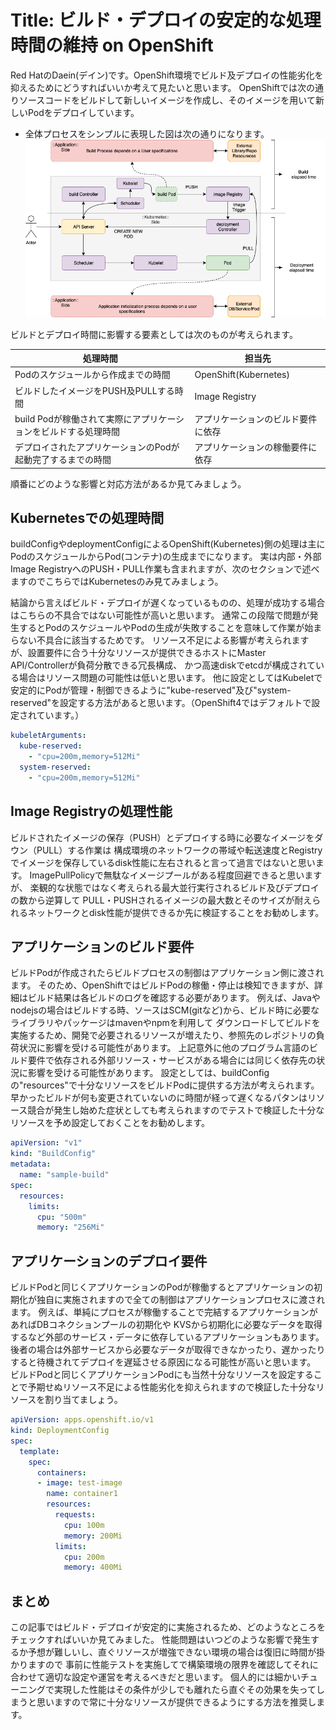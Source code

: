 # Title: ビルド・デプロイの安定的な処理時間の維持 on OpenShift

Red HatのDaein(デイン)です。OpenShift環境でビルド及デプロイの性能劣化を抑えるためにどうすればいいか考えて見たいと思います。
OpenShiftでは次の通りソースコードをビルドして新しいイメージを作成し、そのイメージを用いて新しいPodをデプロイしています。

- 全体プロセスをシンプルに表現した図は次の通りになります。
![build_deploy_process](https://github.com/bysnupy/blog/blob/master/kubernetes/k8s__build_deploy_resources.png)

ビルドとデプロイ時間に影響する要素としては次のものが考えられます。

処理時間|担当先
-|-
Podのスケジュールから作成までの時間|OpenShift(Kubernetes)
ビルドしたイメージをPUSH及PULLする時間|Image Registry
build Podが稼働されて実際にアプリケーションをビルドする処理時間|アプリケーションのビルド要件に依存
デプロイされたアプリケーションのPodが起動完了するまでの時間|アプリケーションの稼働要件に依存

順番にどのような影響と対応方法があるか見てみましょう。

## Kubernetesでの処理時間
buildConfigやdeploymentConfigによるOpenShift(Kubernetes)側の処理は主にPodのスケジュールからPod(コンテナ)の生成までになります。
実は内部・外部Image RegistryへのPUSH・PULL作業も含まれますが、次のセクションで述べますのでこちらではKubernetesのみ見てみましょう。

結論から言えばビルド・デプロイが遅くなっているものの、処理が成功する場合はこちらの不具合ではない可能性が高いと思います。
通常この段階で問題が発生するとPodのスケジュールやPodの生成が失敗することを意味して作業が始まらない不具合に該当するためです。
リソース不足による影響が考えられますが、設置要件に合う十分なリソースが提供できるホストにMaster API/Controllerが負荷分散できる冗長構成、
かつ高速diskでetcdが構成されている場合はリソース問題の可能性は低いと思います。
他に設定としてはKubeletで安定的にPodが管理・制御できるように"kube-reserved"及び"system-reserved"を設定する方法があると思います。（OpenShift4ではデフォルトで設定されています。）

```yaml
kubeletArguments:
  kube-reserved:
    - "cpu=200m,memory=512Mi"
  system-reserved:
    - "cpu=200m,memory=512Mi"
```

## Image Registryの処理性能
ビルドされたイメージの保存（PUSH）とデプロイする時に必要なイメージをダウン（PULL）する作業は
構成環境のネットワークの帯域や転送速度とRegistryでイメージを保存しているdisk性能に左右されると言って過言ではないと思います。
ImagePullPolicyで無駄なイメージプールがある程度回避できると思いますが、
楽観的な状態ではなく考えられる最大並行実行されるビルド及びデプロイの数から逆算して
PULL・PUSHされるイメージの最大数とそのサイズが耐えられるネットワークとdisk性能が提供できるか先に検証することをお勧めします。

## アプリケーションのビルド要件
ビルドPodが作成されたらビルドプロセスの制御はアプリケーション側に渡されます。
そのため、OpenShiftではビルドPodの稼働・停止は検知できますが、詳細はビルド結果は各ビルドのログを確認する必要があります。
例えば、Javaやnodejsの場合はビルドする時、ソースはSCM(gitなど)から、ビルド時に必要なライブラリやパッケージはmavenやnpmを利用して
ダウンロードしてビルドを実施するため、開発で必要されるリソースが増えたり、参照先のレポジトリの負荷状況に影響を受ける可能性があります。
上記意外に他のプログラム言語のビルド要件で依存される外部リソース・サービスがある場合には同じく依存先の状況に影響を受ける可能性があります。
設定としては、buildConfigの"resources"で十分なリソースをビルドPodに提供する方法が考えられます。
早かったビルドが何も変更されていないのに時間が経って遅くなるパタンはリソース競合が発生し始めた症状としても考えられますのでテストで検証した十分なリソースを予め設定しておくことをお勧めします。

```yaml
apiVersion: "v1"
kind: "BuildConfig"
metadata:
  name: "sample-build"
spec:
  resources:
    limits:
      cpu: "500m" 
      memory: "256Mi"
```

## アプリケーションのデプロイ要件
ビルドPodと同じくアプリケーションのPodが稼働するとアプリケーションの初期化が独自に実施されますので全ての制御はアプリケーションプロセスに渡されます。
例えば、単純にプロセスが稼働することで完結するアプリケーションがあればDBコネクションプールの初期化や
KVSから初期化に必要なデータを取得するなど外部のサービス・データに依存しているアプリケーションもあります。
後者の場合は外部サービスから必要なデータが取得できなかったり、遅かったりすると待機されてデプロイを遅延させる原因になる可能性が高いと思います。
ビルドPodと同じくアプリケーションPodにも当然十分なリソースを設定することで予期せぬリソース不足による性能劣化を抑えられますので検証した十分なリソースを割り当てましょう。

```yaml
apiVersion: apps.openshift.io/v1
kind: DeploymentConfig
spec:
  template:
    spec:
      containers:
      - image: test-image
        name: container1
        resources:
          requests:
            cpu: 100m 
            memory: 200Mi 
          limits:
            cpu: 200m 
            memory: 400Mi
```

## まとめ
この記事ではビルド・デプロイが安定的に実施されるため、どのようなところをチェックすればいいか見てみました。
性能問題はいつどのような影響で発生するか予想が難しいし、直ぐリソースが増強できない環境の場合は復旧に時間が掛かりますので
事前に性能テストを実施してで構築環境の限界を確認してそれに合わせて適切な設定や運営を考えるべきだと思います。
個人的には細かいチューニングで実現した性能はその条件が少しでも離れたら直ぐその効果を失ってしまうと思いますので常に十分なリソースが提供できるようにする方法を推奨します。
